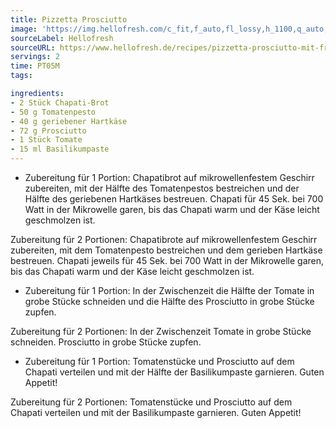 ```yaml
---
title: Pizzetta Prosciutto
image: 'https://img.hellofresh.com/c_fit,f_auto,fl_lossy,h_1100,q_auto,w_2600/hellofresh_s3/image/pizzetta-prosciutto-mit-frischer-tomate-a4f32561.jpg'
sourceLabel: Hellofresh
sourceURL: https://www.hellofresh.de/recipes/pizzetta-prosciutto-mit-frischer-tomate-61af6f22b305ea31933cba25
servings: 2
time: PT05M
tags:

ingredients:
- 2 Stück Chapati-Brot
- 50 g Tomatenpesto
- 40 g geriebener Hartkäse
- 72 g Prosciutto
- 1 Stück Tomate
- 15 ml Basilikumpaste
---
```


- Zubereitung für 1 Portion:
Chapatibrot auf mikrowellenfestem Geschirr zubereiten, mit der Hälfte des Tomatenpestos bestreichen und der Hälfte des geriebenen Hartkäses bestreuen. Chapati für 45 Sek. bei 700 Watt in der Mikrowelle garen, bis das Chapati warm und der Käse leicht geschmolzen ist.

Zubereitung für 2 Portionen:﻿
Chapatibrote auf mikrowellenfestem Geschirr zubereiten, mit dem Tomatenpesto bestreichen und dem gerieben Hartkäse bestreuen. Chapati jeweils für 45 Sek. bei 700 Watt in der Mikrowelle garen, bis das Chapati warm und der Käse leicht geschmolzen ist.
- Zubereitung für 1 Portion:
In der Zwischenzeit die Hälfte der Tomate in grobe Stücke schneiden und die Hälfte des Prosciutto in grobe Stücke zupfen.

Zubereitung für 2 Portionen:﻿
In der Zwischenzeit Tomate in grobe Stücke schneiden. Prosciutto in grobe Stücke zupfen.
- Zubereitung für 1 Portion:
Tomatenstücke und Prosciutto auf dem Chapati verteilen und mit der Hälfte der Basilikumpaste garnieren. Guten Appetit!

Zubereitung für 2 Portionen:﻿
Tomatenstücke und Prosciutto auf dem Chapati verteilen und mit der Basilikumpaste garnieren. Guten Appetit!
